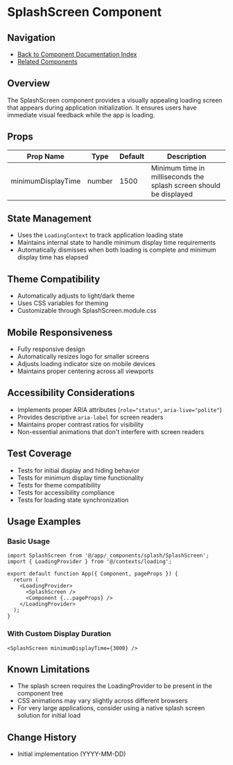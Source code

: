 # SplashScreen Component

## Navigation
- [Back to Component Documentation Index](#)
- [Related Components](#related-components)

## Overview
The SplashScreen component provides a visually appealing loading screen that appears during application initialization. It ensures users have immediate visual feedback while the app is loading.

## Props

| Prop Name | Type | Default | Description |
|-----------|------|---------|-------------|
| minimumDisplayTime | number | 1500 | Minimum time in milliseconds the splash screen should be displayed |

## State Management
- Uses the `LoadingContext` to track application loading state
- Maintains internal state to handle minimum display time requirements
- Automatically dismisses when both loading is complete and minimum display time has elapsed

## Theme Compatibility
- Automatically adjusts to light/dark theme
- Uses CSS variables for theming
- Customizable through SplashScreen.module.css

## Mobile Responsiveness
- Fully responsive design
- Automatically resizes logo for smaller screens
- Adjusts loading indicator size on mobile devices
- Maintains proper centering across all viewports

## Accessibility Considerations
- Implements proper ARIA attributes (`role="status"`, `aria-live="polite"`)
- Provides descriptive `aria-label` for screen readers
- Maintains proper contrast ratios for visibility
- Non-essential animations that don't interfere with screen readers

## Test Coverage
- Tests for initial display and hiding behavior
- Tests for minimum display time functionality
- Tests for theme compatibility
- Tests for accessibility compliance
- Tests for loading state synchronization

## Usage Examples

### Basic Usage

```tsx
import SplashScreen from '@/app/_components/splash/SplashScreen';
import { LoadingProvider } from '@/contexts/loading';

export default function App({ Component, pageProps }) {
  return (
    <LoadingProvider>
      <SplashScreen />
      <Component {...pageProps} />
    </LoadingProvider>
  );
}
```

### With Custom Display Duration

```tsx
<SplashScreen minimumDisplayTime={3000} />
```

## Known Limitations
- The splash screen requires the LoadingProvider to be present in the component tree
- CSS animations may vary slightly across different browsers
- For very large applications, consider using a native splash screen solution for initial load

## Change History
- Initial implementation (YYYY-MM-DD)
